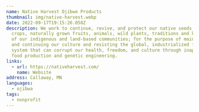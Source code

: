 ```yaml
---
name: Native Harvest Ojibwe Products
thumbnail: img/native-harvest.webp
date: 2022-09-17T19:15:26.058Z
description: We work to continue, revive, and protect our native seeds, heritage
  crops, naturally grown fruits, animals, wild plants, traditions and knowledge
  of our indigenous and land-based communities; for the purpose of maintaining
  and continuing our culture and resisting the global, industrialized food
  system that can corrupt our health, freedom, and culture through inappropriate
  food production and genetic engineering.
links:
  - url: https://nativeharvest.com/
    name: Website
address: Callaway, MN
languages:
  - ojibwa
tags:
  - nonprofit
---
```

